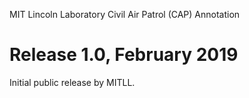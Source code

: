 MIT Lincoln Laboratory Civil Air Patrol (CAP) Annotation

# Release 1.0, February 2019  
Initial public release by MITLL.